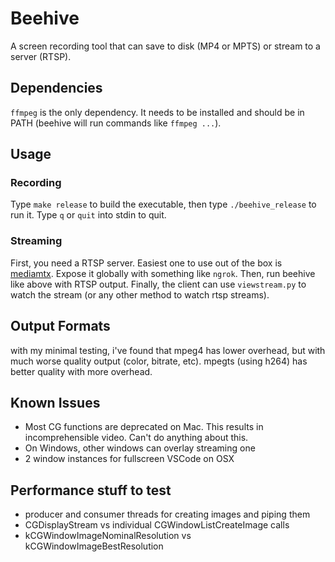 # Beehive
A screen recording tool that can save to disk (MP4 or MPTS) or stream to a server (RTSP).

## Dependencies
`ffmpeg` is the only dependency. It needs to be installed and should be in PATH (beehive will run commands like `ffmpeg ...`).

## Usage

### Recording
Type `make release` to build the executable, then type `./beehive_release` to run it. Type `q` or `quit` into stdin to quit.

### Streaming
First, you need a RTSP server. Easiest one to use out of the box is [mediamtx](https://github.com/bluenviron/mediamtx). Expose it globally with something like `ngrok`. Then, run beehive like above with RTSP output. Finally, the client can use `viewstream.py` to watch the stream (or any other method to watch rtsp streams).

## Output Formats
with my minimal testing, i've found that mpeg4 has lower overhead, but with much worse quality output (color, bitrate, etc). mpegts (using h264) has better quality with more overhead.

## Known Issues
- Most CG functions are deprecated on Mac. This results in incomprehensible video. Can't do anything about this.
- On Windows, other windows can overlay streaming one
- 2 window instances for fullscreen VSCode on OSX

## Performance stuff to test
- producer and consumer threads for creating images and piping them
- CGDisplayStream vs individual CGWindowListCreateImage calls
- kCGWindowImageNominalResolution vs kCGWindowImageBestResolution
